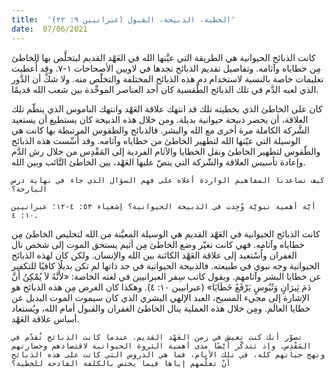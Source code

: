 ```yaml
---
title:  'الخطية، الذبيحة، القبول (عبرانيين ٩: ٢٢)'
date:  07/06/2021
---
```


كانت الذبائح الحيوانية هي الطريقة التي عيَّنها الله في العَهْد القديم ليتخلَّص بها الخاطئ مِن خطاياه وآثامه. وتفاصيل تقديم الذبائح تجدها في لاويين الأصحاحات ١-٧. وقد أُعطيت تعليمات خاصة بالنسبة لاستخدام دم هذه الذبائح المختلفة والتخلّص منه. ولا شكَّ أن الدَّور الذي لعبه الدَّم في تلك الذبائح الطَّقسية كان أحد العناصر الموحِّدة بين شعب الله قديمًا.

كان على الخاطئ الذي بخطيته تلك قد انتهك علاقة العَهْد وانتهك الناموس الذي ينظّم تلك العلاقة، أن يحضر ذبيحة حيوانية بديلة. ومن خلال هذه الذبيحة كان يستطيع أن يستعيد الشَّركة الكاملة مرة أخرى مع الله والبشر. فالذبائح والطقوس المرتبطة بها كانت هي الوسيلة التي عيّنها الله لتطهير الخاطئ من خطاياه وآثامه. وقد أُسِّست هذه الذبائح والطّقوس لتطهير الخاطئ ونقل الخطايا والآثام الفردية إلى المَقْدِس من خلال رش الدَّم وإعادة تأسيس العلاقة والشّركة التي ينصّ عليها العَهْد، بين الخاطئ التَّائب وبين الله.

`كيف تساعدنا المفاهيم الواردة أعلاه على فهم السؤال الذي جاء في نهاية درس البارحة؟`

`أيَّة أهمية نبويَّة وُجِدت في الذبيحة الحيوانية؟ إشعياء ٥٣: ٤-١٢؛ عبرانيين ١٠: ٤.`

كانت الذبائح الحيوانية في العَهْد القديم هي الوسيلة المعيَّنة من الله لتخليص الخاطئ مِن خطاياه وآثامه. فهي كانت تغيّر وضع الخاطئ مِن أثيم يستحق الموت إلى شخص نال الغفران واُسْتعيد إلى علاقة العَهْد الكائنة بين الله والإنسان. ولكن كان لهذه الذبائح الحيوانية وجه نبوي في طبيعته. فالذبيحة الحيوانية في حد ذاتها لم تكن بديلًا كافيًا للتكفير عن خطايا البشر وآثامهم. ويقول كاتب سِفر العبرانيين في لغته الخاصة: «لأَنَّهُ لاَ يُمْكِنُ أَنَّ دَمَ ثِيرَانٍ وَتُيُوسٍ يَرْفَعُ خَطَايَا» (عبرانيين ١٠: ٤). وهكذا كان الغرض مِن هذه الذبائح هو الإشارة إلى مجيء المسيح، العبد الإلهي البشري الذي كان سيموت الموت البديل عن خطايا العالَم. ومِن خلال هذه العملية ينال الخاطئ الغفران والقبول أمام الله، ويُستعاد أساس علاقة العَهْد.

`تصوّر أنك كنت تعيش في زمن العَهْد القديم، عندما كانت الذبائح تُقدّم في المَقْدِس. وإذ تتذكّر أَيْضًا مدى أهمية الثروة الحيوانية لاقتصادهم وحضارتهم ونهج حياتهم كله، في تلك الأيام، فما هي الدروس التي كانت على هذه الذبائح أنْ تعلّمهم إياها فيما يختص بالكلفة الفادحة للخطية؟`